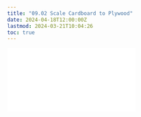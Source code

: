 ```yaml
---
title: "09.02 Scale Cardboard to Plywood"
date: 2024-04-18T12:00:00Z
lastmod: 2024-03-21T10:04:26
toc: true
---
```


![Link to included file content](../../../../making/scale-cardboard-to-plywood.md)
